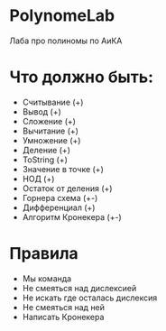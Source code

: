 # PolynomeLab
Лаба про полиномы по АиКА

# Что должно быть:
  - Считывание (+)
  - Вывод (+)
  - Сложение (+)
  - Вычитание (+)
  - Умножение (+)
  - Деление (+)
  - ToString (+)
  - Значение в точке (+)
  - НОД (+)
  - Остаток от деления (+)
  - Горнера схема (+-)
  - Дифференциал (+)
  - Алгоритм Кронекера (+-)
  
  # Правила
   - Мы команда
   - Не смеяться над дислексией
   - Не искать где осталась дислексия
   - Не смеяться над ней
   - Написать Кронекера
 
